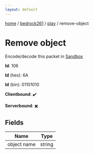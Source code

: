 ```yaml
---
layout: default
---
```


[home](/)  /  [bedrock261](/protocol/bedrock261)  /  [play](/protocol/bedrock261/play)  /  remove-object

# Remove object

Encode/decode this packet in [Sandbox](../../../sandbox/bedrock261#Play.RemoveObject)

**Id**: 106

**Id** (hex): 6A

**Id** (bin): 01101010

**Clientbound**: ✔️

**Serverbound**: ✖️

## Fields

Name | Type
---|---
object name | string
